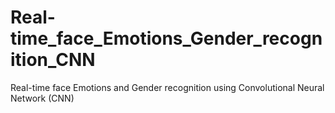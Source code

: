 # Real-time_face_Emotions_Gender_recognition_CNN
Real-time face Emotions and Gender recognition using Convolutional Neural Network (CNN)

